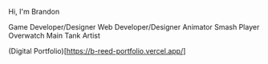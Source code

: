 Hi, I'm Brandon

Game Developer/Designer
Web Developer/Designer
Animator
Smash Player
Overwatch Main Tank
Artist

(Digital Portfolio)[https://b-reed-portfolio.vercel.app/]
